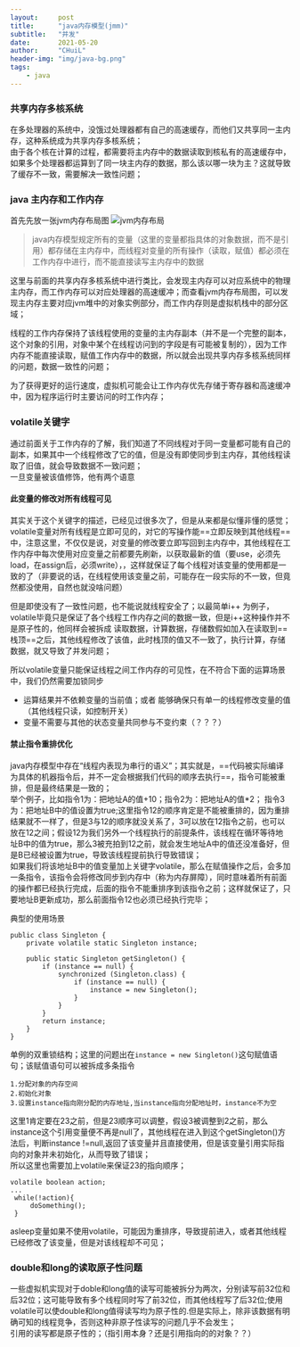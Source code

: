 ```yaml
---
layout:     post
title:      "java内存模型(jmm)"
subtitle:   "并发"
date:       2021-05-20
author:     "CHuiL"
header-img: "img/java-bg.png"
tags:
    - java
---
```




### 共享内存多核系统

在多处理器的系统中，没饿过处理器都有自己的高速缓存，而他们又共享同一主内存，这种系统成为共享内存多核系统；    
由于各个核在计算的过程，都需要将主内存中的数据读取到核私有的高速缓存中，如果多个处理器都运算到了同一块主内存的数据，那么该以哪一块为主？这就导致了缓存不一致，需要解决一致性问题；  

### java 主内存和工作内存
首先先放一张jvm内存布局图
![jvm内存布局](/chuil/img/java/jmm-1.png)  

> java内存模型规定所有的变量（这里的变量都指具体的对象数据，而不是引用）都存储在主内存中，而线程对变量的所有操作（读取，赋值）都必须在工作内存中进行，而不能直接读写主内存中的数据

这里与前面的共享内存多核系统中进行类比，会发现主内存可以对应系统中的物理主内存，而工作内存可以对应处理器的高速缓冲；而查看jvm内存布局图，可以发现主内存主要对应jvm堆中的对象实例部分，而工作内存则是虚拟机栈中的部分区域；  

线程的工作内存保持了该线程使用的变量的主内存副本（并不是一个完整的副本，这个对象的引用，对象中某个在线程访问到的字段是有可能被复制的），因为工作内存不能直接读取，赋值工作内存中的数据，所以就会出现共享内存多核系统同样的问题，数据一致性的问题；  

为了获得更好的运行速度，虚拟机可能会让工作内存优先存储于寄存器和高速缓冲中，因为程序运行时主要访问的时工作内存；  

### volatile关键字
通过前面关于工作内存的了解，我们知道了不同线程对于同一变量都可能有自己的副本，如果其中一个线程修改了它的值，但是没有即使同步到主内存，其他线程读取了旧值，就会导致数据不一致问题；  
一旦变量被该值修饰，他有两个语意
#### 此变量的修改对所有线程可见
其实关于这个关键字的描述，已经见过很多次了，但是从来都是似懂非懂的感觉；volatile变量对所有线程是立即可见的，对它的写操作能==立即反映到其他线程==中，注意这里，不仅仅是说，对变量的修改要立即写回到主内存中，其他线程在工作内存中每次使用对应变量之前都要先刷新，以获取最新的值（要use，必须先load，在assign后，必须write），，这样就保证了每个线程对该变量的使用都是一致的了（非要说的话，在线程使用该变量之前，可能存在一段实际的不一致，但竟然都没使用，自然也就没啥问题）  

但是即使没有了一致性问题，也不能说就线程安全了；以最简单i++ 为例子，volatile毕竟只是保证了各个线程工作内存之间的数据一致，但是i++这种操作并不是原子性的，他同样会被拆成 读取数据，计算数据，存储数假如加入在读取到==栈顶==之后，其他线程修改了该值，此时栈顶的值又不一致了，执行计算，存储数据，就又导致了并发问题；  

所以volatile变量只能保证线程之间工作内存的可见性，在不符合下面的运算场景中，我们仍然需要加锁同步
- 运算结果并不依赖变量的当前值；或者 能够确保只有单一的线程修改变量的值（其他线程只读，如控制开关）
- 变量不需要与其他的状态变量共同参与不变约束（？？？）

#### 禁止指令重排优化
java内存模型中存在“线程内表现为串行的语义”；其实就是，==代码被实际编译为具体的机器指令后，并不一定会根据我们代码的顺序去执行==，指令可能被重排，但是最终结果是一致的；  
举个例子，比如指令1为：把地址A的值+10；指令2为：把地址A的值*2； 指令3为：把地址B中的值设置为true;这里指令12的顺序肯定是不能被重排的，因为重排结果就不一样了，但是3与12的顺序就没关系了，3可以放在12指令之前，也可以放在12之间；假设12为我们另外一个线程执行的前提条件，该线程在循环等待地址B中的值为true，那么3被充拍到12之前，就会发生地址A中的值还没准备好，但是B已经被设置为true，导致该线程提前执行导致错误；    
如果我们将该地址B中的值变量加上关键字volatile，那么在赋值操作之后，会多加一条指令，该指令会将修改同步到内存中（称为内存屏障），同时意味着所有前面的操作都已经执行完成，后面的指令不能重排序到该指令之前；这样就保证了，只要地址B更新成功，那么前面指令12也必须已经执行完毕；  

典型的使用场景
```
public class Singleton {
    private volatile static Singleton instance;

    public static Singleton getSingleton() {
        if (instance == null) {
            synchronized (Singleton.class) {
                if (instance == null) {
                    instance = new Singleton();
                }
            }
        }
        return instance;
    }
}
```
单例的双重锁结构；这里的问题出在`instance = new Singleton()`这句赋值语句；该赋值语句可以被拆成多条指令
```
1.分配对象的内存空间
2.初始化对象
3.设置instance指向刚分配的内存地址,当instance指向分配地址时，instance不为空
```
这里1肯定要在23之前，但是23顺序可以调整，假设3被调整到2之前，那么instance这个引用变量便不再是null了，其他线程在进入到这个getSingleton()方法后，判断instance !=null,返回了该变量并且直接使用，但是该变量引用实际指向的对象并未初始化，从而导致了错误；  
所以这里也需要加上volatile来保证23的指向顺序；  

```
volatile boolean action;
...
 while(!action){
     doSomething();
 }
```

asleep变量如果不使用volatile，可能因为重排序，导致提前进入，或者其他线程已经修改了该变量，但是对该线程却不可见；




### double和long的读取原子性问题
一些虚拟机实现对于doble和long值的读写可能被拆分为两次，分别读写前32位和后32位；这可能导致有多个线程同时写了前32位，而其他线程写了后32位;使用volatile可以使double和long值得读写均为原子性的.但是实际上，除非该数据有明确可知的线程竞争，否则这种非原子性读写的问题几乎不会发生；  
引用的读写都是原子性的；（指引用本身？还是引用指向的的对象？？）

